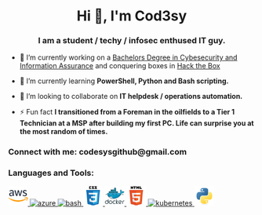 <h1 align="center">Hi 👋, I'm Cod3sy</h1>
<h3 align="center">I am a student / techy / infosec enthused IT guy.</h3>

- 🔭 I’m currently working on a [Bachelors Degree in Cybesecurity and Information Assurance](https://www.wgu.edu/online-it-degrees/cybersecurity-information-assurance-bachelors-program.html) and conquering boxes in [Hack the Box](https://app.hackthebox.com/login?redirect=%2Fhome)

- 🌱 I’m currently learning **PowerShell, Python and Bash scripting.**

- 👯 I’m looking to collaborate on **IT helpdesk / operations automation.**

- ⚡ Fun fact **I transitioned from a Foreman in the oilfields to a Tier 1 Technician at a MSP after building my first PC. Life can surprise you at the most random of times.**

<h3 align="left">Connect with me: codesysgithub@gmail.com</h3>
<p align="left">
</p>

<h3 align="left">Languages and Tools:</h3>
<p align="left"> <a href="https://aws.amazon.com" target="_blank" rel="noreferrer"> <img src="https://raw.githubusercontent.com/devicons/devicon/master/icons/amazonwebservices/amazonwebservices-original-wordmark.svg" alt="aws" width="40" height="40"/> </a> <a href="https://azure.microsoft.com/en-in/" target="_blank" rel="noreferrer"> <img src="https://www.vectorlogo.zone/logos/microsoft_azure/microsoft_azure-icon.svg" alt="azure" width="40" height="40"/> </a> <a href="https://www.gnu.org/software/bash/" target="_blank" rel="noreferrer"> <img src="https://www.vectorlogo.zone/logos/gnu_bash/gnu_bash-icon.svg" alt="bash" width="40" height="40"/> </a> <a href="https://www.w3schools.com/css/" target="_blank" rel="noreferrer"> <img src="https://raw.githubusercontent.com/devicons/devicon/master/icons/css3/css3-original-wordmark.svg" alt="css3" width="40" height="40"/> </a> <a href="https://www.docker.com/" target="_blank" rel="noreferrer"> <img src="https://raw.githubusercontent.com/devicons/devicon/master/icons/docker/docker-original-wordmark.svg" alt="docker" width="40" height="40"/> </a> <a href="https://www.w3.org/html/" target="_blank" rel="noreferrer"> <img src="https://raw.githubusercontent.com/devicons/devicon/master/icons/html5/html5-original-wordmark.svg" alt="html5" width="40" height="40"/> </a> <a href="https://kubernetes.io" target="_blank" rel="noreferrer"> <img src="https://www.vectorlogo.zone/logos/kubernetes/kubernetes-icon.svg" alt="kubernetes" width="40" height="40"/> </a> <a href="https://www.python.org" target="_blank" rel="noreferrer"> <img src="https://raw.githubusercontent.com/devicons/devicon/master/icons/python/python-original.svg" alt="python" width="40" height="40"/> </a> </p>

